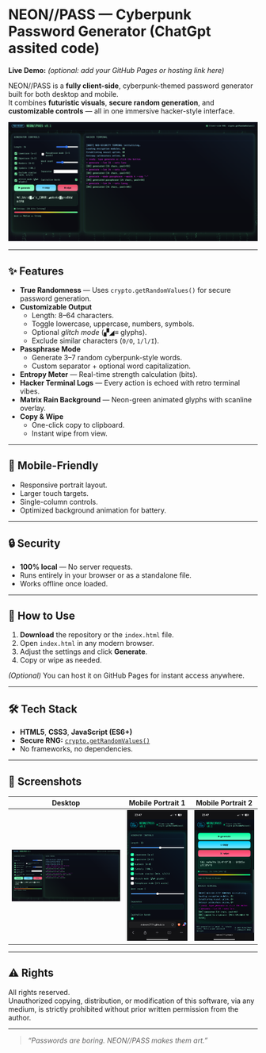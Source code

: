 # NEON//PASS — Cyberpunk Password Generator (ChatGpt assited code)

**Live Demo:** *(optional: add your GitHub Pages or hosting link here)*

NEON//PASS is a **fully client-side**, cyberpunk-themed password generator built for both desktop and mobile.  
It combines **futuristic visuals**, **secure random generation**, and **customizable controls** — all in one immersive hacker-style interface.

![screenshot](https://github.com/esteves7771/CyberPass/blob/main/Screenshot%202025-09-01%20at%2023.34.18.png)

---

## ✨ Features

- **True Randomness** — Uses `crypto.getRandomValues()` for secure password generation.
- **Customizable Output**
  - Length: 8–64 characters.
  - Toggle lowercase, uppercase, numbers, symbols.
  - Optional *glitch mode* (▞◢≡ glyphs).
  - Exclude similar characters (`0/O`, `1/l/I`).
- **Passphrase Mode**
  - Generate 3–7 random cyberpunk-style words.
  - Custom separator + optional word capitalization.
- **Entropy Meter** — Real-time strength calculation (bits).
- **Hacker Terminal Logs** — Every action is echoed with retro terminal vibes.
- **Matrix Rain Background** — Neon-green animated glyphs with scanline overlay.
- **Copy & Wipe**
  - One-click copy to clipboard.
  - Instant wipe from view.

---

## 📱 Mobile-Friendly

- Responsive portrait layout.
- Larger touch targets.
- Single-column controls.
- Optimized background animation for battery.

---

## 🔒 Security

- **100% local** — No server requests.  
- Runs entirely in your browser or as a standalone file.
- Works offline once loaded.

---

## 🚀 How to Use

1. **Download** the repository or the `index.html` file.
2. Open `index.html` in any modern browser.
3. Adjust the settings and click **Generate**.
4. Copy or wipe as needed.

*(Optional)* You can host it on GitHub Pages for instant access anywhere.

---

## 🛠 Tech Stack

- **HTML5**, **CSS3**, **JavaScript (ES6+)**
- **Secure RNG:** [`crypto.getRandomValues()`](https://developer.mozilla.org/en-US/docs/Web/API/Crypto/getRandomValues)
- No frameworks, no dependencies.

---

## 📸 Screenshots

| Desktop | Mobile Portrait 1 | Mobile Portrait 2 |
|---------|-------------------|-------------------|
| ![Desktop](https://github.com/esteves7771/CyberPass/blob/main/Screenshot%202025-09-01%20at%2023.34.18.png) | ![Mobile 1](https://github.com/esteves7771/CyberPass/blob/main/IMG_6948.png) | ![Mobile 2](https://github.com/esteves7771/CyberPass/blob/main/IMG_6949.png) |

---

## ⚠️ Rights

All rights reserved.  
Unauthorized copying, distribution, or modification of this software, via any medium, is strictly prohibited without prior written permission from the author.

---

> *“Passwords are boring. NEON//PASS makes them art.”*
